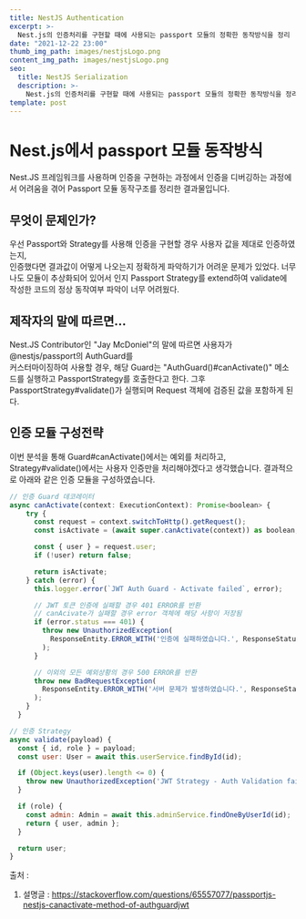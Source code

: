 ```yaml
---
title: NestJS Authentication
excerpt: >-
  Nest.js의 인증처리를 구현할 때에 사용되는 passport 모듈의 정확한 동작방식을 정리
date: "2021-12-22 23:00"
thumb_img_path: images/nestjsLogo.png
content_img_path: images/nestjsLogo.png
seo:
  title: NestJS Serialization
  description: >-
    Nest.js의 인증처리를 구현할 때에 사용되는 passport 모듈의 정확한 동작방식을 정리
template: post
---
```


# Nest.js에서 passport 모듈 동작방식

Nest.JS 프레임워크를 사용하며 인증을 구현하는 과정에서 인증을 디버깅하는 과정에서 어려움을 겪어 Passport 모듈 동작구조를 정리한 결과물입니다.

## 무엇이 문제인가?

우선 Passport와 Strategy를 사용해 인증을 구현할 경우 사용자 값을 제대로 인증하였는지,  
인증했다면 결과값이 어떻게 나오는지 정확하게 파악하기가 어려운 문제가 있었다.
너무나도 모듈이 추상화되어 있어서 인지 Passport Strategy를 extend하여 validate에 작성한 코드의 정상 동작여부 파악이 너무 어려웠다.

## 제작자의 말에 따르면...

Nest.JS Contributor인 "Jay McDoniel"의 말에 따르면 사용자가 @nestjs/passport의 AuthGuard를  
커스터마이징하여 사용할 경우,
해당 Guard는 "AuthGuard()#canActivate()" 메소드를 실행하고 PassportStrategy를 호출한다고 한다.
그후 PassportStrategy#validate()가 실행되며 Request 객체에 검증된 값을 포함하게 된다.

## 인증 모듈 구성전략

이번 분석을 통해 Guard#canActivate()에서는 예외를 처리하고, Strategy#validate()에서는 사용자 인증만을 처리해야겠다고 생각했습니다.
결과적으로 아래와 같은 인증 모듈을 구성하였습니다.

```js {numberLines}
// 인증 Guard 데코레이터
async canActivate(context: ExecutionContext): Promise<boolean> {
    try {
      const request = context.switchToHttp().getRequest();
      const isActivate = (await super.canActivate(context)) as boolean;

      const { user } = request.user;
      if (!user) return false;

      return isActivate;
    } catch (error) {
      this.logger.error(`JWT Auth Guard - Activate failed`, error);

      // JWT 토큰 인증에 실패할 경우 401 ERROR를 반환
      // canAcivate가 실패할 경우 error 객체에 해당 사항이 저장됨
      if (error.status === 401) {
        throw new UnauthorizedException(
          ResponseEntity.ERROR_WITH('인증에 실패하였습니다.', ResponseStatus.UNAUTHORIZED),
        );
      }

      // 이외의 모든 예외상황의 경우 500 ERROR를 반환
      throw new BadRequestException(
        ResponseEntity.ERROR_WITH('서버 문제가 발생하였습니다.', ResponseStatus.SERVER_ERROR),
      );
    }
  }
```

```js {numberLines}
// 인증 Strategy
async validate(payload) {
  const { id, role } = payload;
  const user: User = await this.userService.findById(id);

  if (Object.keys(user).length <= 0) {
    throw new UnauthorizedException('JWT Strategy - Auth Validation fail');
  }

  if (role) {
    const admin: Admin = await this.adminService.findOneByUserId(id);
    return { user, admin };
  }

  return user;
}
```

출처 :

1. 설명글 : https://stackoverflow.com/questions/65557077/passportjs-nestjs-canactivate-method-of-authguardjwt
